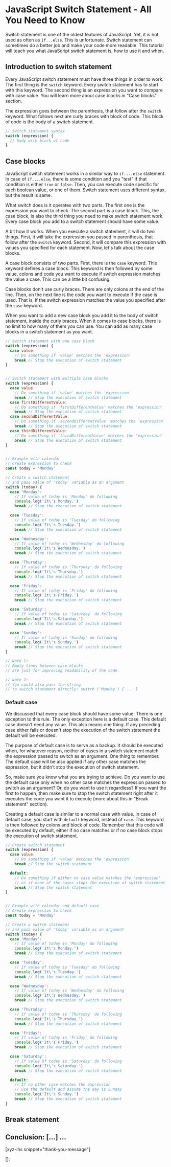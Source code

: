 # JavaScript Switch Statement - All You Need to Know

Switch statement is one of the oldest features of JavaScript. Yet, it is not used as often as `if...else`. This is unfortunate. Switch statement can sometimes do a better job and make your code more readable. This tutorial will teach you what JavaScript switch statement is, how to use it and when.
<!--more-->
<!--
Table of Contents:
## h2
### h3
### h3
## h2
## Conclusion: [...] ...
-->

## Introduction to switch statement

Every JavaScript switch statement must have three things in order to work. The first thing is the `switch` keyword. Every switch statement has to start with this keyword. The second thing is an expression you want to compare with case value. You will learn more about case blocks in "Case blocks" section.

The expression goes between the parenthesis, that follow after the `switch` keyword. What follows next are curly braces with block of code. This block of code is the body of a switch statement.

```JavaScript
// Switch statement syntax
switch (expression) {
  // body with block of code
}
```

## Case blocks

JavaScript switch statement works in a similar way to `if....else` statement. In case of `if....else`, there is some condition and you "test" if that condition is either `true` or `false`. Then, you can execute code specific for each boolean value, or one of them. Switch statement uses different syntax, but the result is same.

What switch does is it operates with two parts. The first one is the expression you want to check. The second part is a case block. This, the case block, is also the third thing you need to make switch statement work. Every case block you add to a switch statement should have some value.

A bit how it works. When you execute a switch statement, it will do two things. First, it will take the expression you passed in parenthesis, that follow after the `switch` keyword. Second, it will compare this expression with values you specified for each statement. Now, let's talk about the case blocks.

A case block consists of two parts. First, there is the `case` keyword. This keyword defines a case block. This keyword is then followed by some value, colons and code you want to execute if switch expression matches the value a case. This can be a little bit confusing.

Case blocks don't use curly braces. There are only colons at the end of the line. Then, on the next line is the code you want to execute if the case is used. That is, if the switch expression matches the value you specified after the `case` keyword.

When you want to add a new case block you add it to the body of switch statement, inside the curly braces. When it comes to case blocks, there is no limit to how many of them you can use. You can add as many case blocks in a switch statement as you want.

```JavaScript
// Switch statement with one case block
switch (expression) {
  case value:
    // Do something if 'value' matches the 'expression'
    break // Stop the execution of switch statement
}


// Switch statement with multiple case blocks
switch (expression) {
  case value:
    // Do something if 'value' matches the 'expression'
    break // Stop the execution of switch statement
  case firstDifferentValue:
    // Do something if 'firstDifferentValue' matches the 'expression'
    break // Stop the execution of switch statement
  case secondDifferentValue:
    // Do something if 'secondDifferentValue' matches the 'expression'
    break // Stop the execution of switch statement
  case thirdDifferentValue:
    // Do something if 'thirdDifferentValue' matches the 'expression'
    break // Stop the execution of switch statement
}


// Example with calendar
// Create expression to check
const today = 'Monday'

// Create a switch statement
// and pass value of 'today' variable as an argument
switch (today) {
  case 'Monday':
    // If value of today is 'Monday' do following
    console.log('It\'s Monday.')
    break // Stop the execution of switch statement

  case 'Tuesday':
    // If value of today is 'Tuesday' do following
    console.log('It\'s Tuesday.')
    break // Stop the execution of switch statement

  case 'Wednesday':
    // If value of today is 'Wednesday' do following
    console.log('It\'s Wednesday.')
    break // Stop the execution of switch statement

  case 'Thursday':
    // If value of today is 'Thursday' do following
    console.log('It\'s Thursday.')
    break // Stop the execution of switch statement

  case 'Friday':
    // If value of today is 'Friday' do following
    console.log('It\'s Friday.')
    break // Stop the execution of switch statement

  case 'Saturday':
    // If value of today is 'Saturday' do following
    console.log('It\'s Saturday.')
    break // Stop the execution of switch statement

  case 'Sunday':
    // If value of today is 'Sunday' do following
    console.log('It\'s Sunday.')
    break // Stop the execution of switch statement
}

// Note 1:
// Empty lines between case blocks
// are just for improving readability of the code.

// Note 2:
// You could also pass the string
// to switch statement directly: switch ('Monday') { ... }
```

### Default case

We discussed that every case block should have some value. There is one exception to this rule. The only exception here is a default case. This default case doesn't need any value. This also means one thing. If any preceding case either fails or doesn't stop the execution of the switch statement the default will be executed.

The purpose of default case is to serve as a backup. It should be executed when, for whatever reason, neither of cases in a switch statement match the expression passed to switch as an argument. One thing to remember. The default case will be also applied if any other case matches the expression, but it didn't stop the execution of switch statement.

So, make sure you know what you are trying to achieve. Do you want to use the default case only when no other case matches the expression passed to switch as an argument? Or, do you want to use it regardless? If you want the first to happen, then make sure to stop the switch statement right after it executes the code you want it to execute (more about this in "Break statement" section).

Creating a default case is similar to a normal case with value. In case of default case, you start with `default` keyword, instead of `case`. This keyword is then followed by colons and block of code. Remember that this code will be executed by default, either if no case matches or if no case block stops the execution of switch statement.

```JavaScript
// Create switch statement
switch (expression) {
  case value:
    // Do something if 'value' matches the 'expression'
    break // Stop the switch statement

  default:
    // Do something if either no case value matches the 'expression'
    // or if none of the cases stops the execution of switch statement
    break // Stop the switch statement
}


// Example with calendar and default case
// Create expression to check
const today = 'Monday'

// Create a switch statement
// and pass value of 'today' variable as an argument
switch (today) {
  case 'Monday':
    // If value of today is 'Monday' do following
    console.log('It\'s Monday.')
    break // Stop the execution of switch statement

  case 'Tuesday':
    // If value of today is 'Tuesday' do following
    console.log('It\'s Tuesday.')
    break // Stop the execution of switch statement

  case 'Wednesday':
    // If value of today is 'Wednesday' do following
    console.log('It\'s Wednesday.')
    break // Stop the execution of switch statement

  case 'Thursday':
    // If value of today is 'Thursday' do following
    console.log('It\'s Thursday.')
    break // Stop the execution of switch statement

  case 'Friday':
    // If value of today is 'Friday' do following
    console.log('It\'s Friday.')
    break // Stop the execution of switch statement

  case 'Saturday':
    // If value of today is 'Saturday' do following
    console.log('It\'s Saturday.')
    break // Stop the execution of switch statement

  default:
    // If no other case matches the expression
    // use the default and assume the day is Sunday
    console.log('It\'s Sunday.')
    break // Stop the execution of switch statement
}
```

## Break statement

## Conclusion: [...] ...

[xyz-ihs snippet="thank-you-message"]

<!-- ### Links -->
[]:

<!--
### Meta:
-
-->

<!--
### Keywords:
- javascript switch statement
- switch statement
-->

<!--
### Resources:
- https://love2dev.com/blog/javascript-switch-statement/
- https://developer.mozilla.org/en-US/docs/Web/JavaScript/Reference/Statements/switch
- https://javascript.info/switch
- https://javascript.info/ifelse
-->
